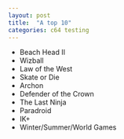 ```yaml
---
layout: post
title:  "A top 10"
categories: c64 testing
---
```


* Beach Head II
* Wizball
* Law of the West
* Skate or Die
* Archon
* Defender of the Crown
* The Last Ninja
* Paradroid
* IK+
* Winter/Summer/World Games